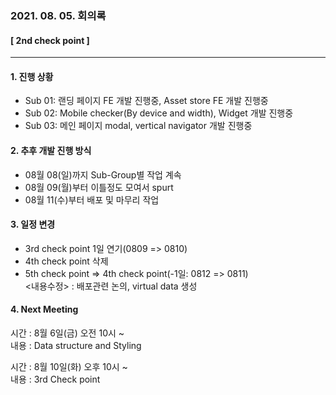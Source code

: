 ### 2021. 08. 05. 회의록
#### [ 2nd check point ]
<hr style="height: 1px;"></hr>

#### 1. 진행 상황
- Sub 01: 랜딩 페이지 FE 개발 진행중, Asset store FE 개발 진행중
- Sub 02: Mobile checker(By device and width), Widget 개발 진행중
- Sub 03: 메인 페이지 modal, vertical navigator 개발 진행중

#### 2. 추후 개발 진행 방식
- 08월 08(일)까지 Sub-Group별 작업 계속
- 08월 09(월)부터 이틀정도 모여서 spurt
- 08월 11(수)부터 배포 및 마무리 작업

#### 3. 일정 변경
- 3rd check point 1일 연기(0809 => 0810)
- 4th check point 삭제
- 5th check point => 4th check point(-1일: 0812 => 0811)\
    <내용수정> : 배포관련 논의, virtual data 생성

#### 4. Next Meeting
시간 : 8월 6일(금) 오전 10시 ~ \
내용 : Data structure and Styling

시간 : 8월 10일(화) 오후 10시 ~ \
내용 : 3rd Check point
